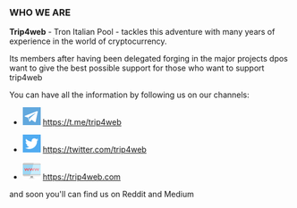 ### WHO WE ARE ###

**Trip4web** - Tron Italian Pool - tackles this adventure with many years of experience in the world of cryptocurrency.

Its members after having been delegated forging in the major projects dpos want to give the best possible support for those who want to support trip4web

You can have all the information by following us on our channels:

- ![Telegram](https://raw.githubusercontent.com/TrIP4web/tronsr-template/master/telegram.png)  https://t.me/trip4web

- ![Twitter](https://raw.githubusercontent.com/TrIP4web/tronsr-template/master/twitter.png)  https://twitter.com/trip4web

- ![www](https://raw.githubusercontent.com/TrIP4web/tronsr-template/master/monitor.png) https://trip4web.com

and soon you'll can find us on Reddit and Medium

